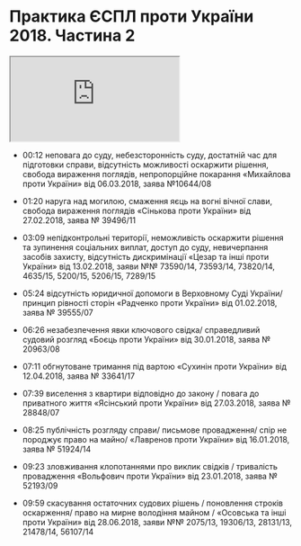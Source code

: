 # Практика ЄСПЛ проти України 2018. Частина 2
<div class="embed-responsive embed-responsive-16by9">
  <iframe class="embed-responsive-item" src="https://www.youtube.com/embed/Va0yImN0qVg?rel=0" allowfullscreen></iframe>
<br />
</div>

* 00:12 неповага до суду, небезсторонність суду, достатній час для підготовки справи, відсутність можливості оскаржити рішення, свобода вираження поглядів, непропорційне покарання «Михайлова проти України» від 06.03.2018, заява №10644/08

* 01:20 наруга над могилою, смаження яєць на вогні вічної слави, свобода вираження поглядів «Сінькова проти України» від 27.02.2018, заява № 39496/11

* 03:09 непідконтрольні території, неможливість оскаржити рішення та зупинення соціальних виплат, доступ до суду, невичерпання засобів захисту, відсутність дискримінації   «Цезар та інші проти України» від 13.02.2018, заяви №№ 73590/14, 73593/14, 73820/14, 4635/15, 5200/15, 5206/15, 7289/15

* 05:24 відсутність юридичної допомоги в Верховному Суді України/ принцип рівності сторін «Радченко проти України» від 01.02.2018, заява № 39555/07

* 06:26 незабезпечення явки ключового свідка/ справедливий судовий розгляд «Боєць проти України» від 30.01.2018, заява № 20963/08

* 07:11 обгнутоване тримання під вартою «Сухинін проти України» від 12.04.2018, заява № 33641/17

* 07:39 виселення з квартири відповідно до закону / повага до приватного життя «Ясінський проти України» від 27.03.2018, заява № 28848/07

* 08:25 публічність розгляду справи/ письмове провадження/ спір не породжує право на майно/ «Лавренов проти України» від 16.01.2018, заява № 51924/14

* 09:23 зловживання клопотаннями про виклик свідків / тривалість провадження «Вольфович проти України» від 23.01.2018, заява № 52193/09

* 09:59 скасування остаточних судових рішень / поновлення строків оскарження/ право на мирне володіння майном / «Осовська та інші проти України» від 28.06.2018, заяви №№ 2075/13, 19306/13, 28131/13, 21478/14, 56107/14